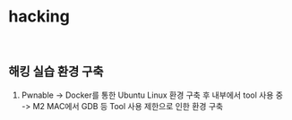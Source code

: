 # hacking
<br>

## 해킹 실습 환경 구축

1. Pwnable 
  -> Docker를 통한 Ubuntu Linux 환경 구축 후 내부에서 tool 사용 중 <br>
  -> M2 MAC에서 GDB 등 Tool 사용 제한으로 인한 환경 구축
  
